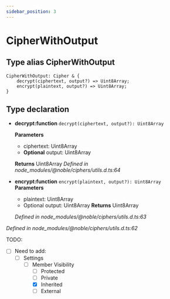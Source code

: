 ```yaml
---
sidebar_position: 3
---
```


# CipherWithOutput
## Type alias CipherWithOutput

```
CipherWithOutput: Cipher & {
    decrypt(ciphertext, output?) => Uint8Array;
    encrypt(plaintext, output?) => Uint8Array;
}
```

## Type declaration
- **decrypt:function**
```decrypt(ciphertext, output?): Uint8Array```

  **Parameters**
  - ciphertext: Uint8Array
  - **Optional** output: Uint8Array

  **Returns** Uint8Array
  _Defined in node_modules/@noble/ciphers/utils.d.ts:64_

- **encrypt:function**
```encrypt(plaintext, output?): Uint8Array```
  **Parameters**
  - plaintext: Uint8Array
  - Optional output: Uint8Array
  **Returns** Uint8Array

  _Defined in node_modules/@noble/ciphers/utils.d.ts:63_
  
  
_Defined in node_modules/@noble/ciphers/utils.d.ts:62_

TODO: 
- [ ] Need to add:
    - [ ] Settings
        - [ ] Member Visibility
          - [ ] Protected
          - [ ] Private
          - [x] Inherited
          - [ ] External 